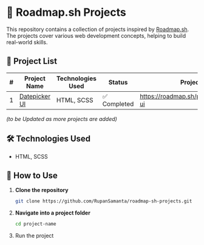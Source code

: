 # 🚀 Roadmap.sh Projects  

This repository contains a collection of projects inspired by [Roadmap.sh](https://roadmap.sh/). The projects cover various web development concepts, helping to build real-world skills.  

## 📂 Project List  

| #  | Project Name             | Technologies Used     | Status | Project Link  |
|----|-------------------------|----------------------|---------|----------------------|
| 1  | [Datepicker UI](https://rupansamanta.github.io/roadmap-sh-projects/Datepicker%20UI)     | HTML, SCSS      | ✅ Completed | https://roadmap.sh/projects/datepicker-ui |

_(to be Updated as more projects are added)_

## 🛠 Technologies Used  

- HTML, SCSS

## 🚀 How to Use  

1. **Clone the repository**  
   ```sh
   git clone https://github.com/RupanSamanta/roadmap-sh-projects.git
2. **Navigate into a project folder**
   ```sh
   cd project-name
3. Run the project
